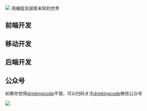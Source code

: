 ![](https://github.com/drinkingcode/drinkingcode-website/blob/master/images/logo.png) 用编程去探索未知的世界  



## 前端开发









## 移动开发







## 后端开发





## 公众号
如果你觉得[drinkingcode](http://www.drinkingcode.com)不错，可以扫码关注[drinkingcode](http://www.drinkingcode.com)微信公众号

![](https://github.com/drinkingcode/drinkingcode-website/blob/master/images/drinkingcode.jpg)
